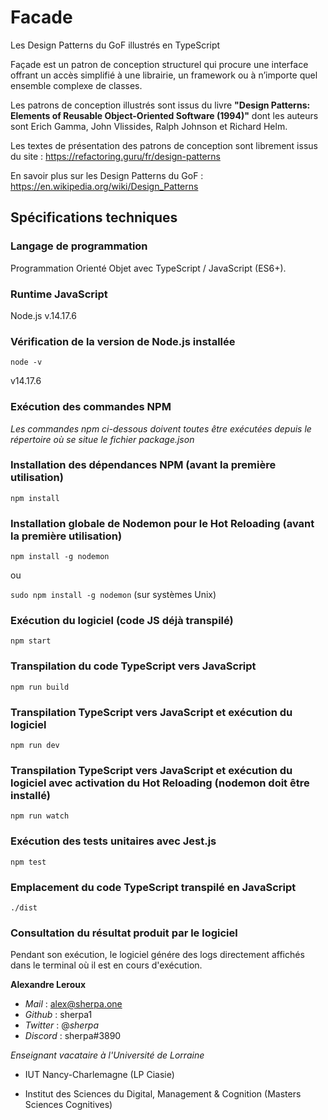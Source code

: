 # Facade

Les Design Patterns du GoF illustrés en TypeScript

Façade est un patron de conception structurel qui procure une interface offrant un accès simplifié à une librairie, un framework ou à n’importe quel ensemble complexe de classes.

Les patrons de conception illustrés sont issus du livre
**"Design Patterns: Elements of Reusable Object-Oriented Software (1994)"** dont les auteurs sont Erich Gamma, John Vlissides, Ralph Johnson et Richard Helm.

Les textes de présentation des patrons de conception sont librement issus du site : https://refactoring.guru/fr/design-patterns

En savoir plus sur les Design Patterns du GoF : https://en.wikipedia.org/wiki/Design_Patterns

## Spécifications techniques

### Langage de programmation

Programmation Orienté Objet avec TypeScript / JavaScript (ES6+).

### Runtime JavaScript

Node.js v.14.17.6

### Vérification de la version de Node.js installée

`node -v`

v14.17.6

### Exécution des commandes NPM

_Les commandes npm ci-dessous doivent toutes être exécutées depuis le répertoire où se situe le fichier package.json_

### Installation des dépendances NPM (avant la première utilisation)

`npm install`

### Installation globale de Nodemon pour le Hot Reloading (avant la première utilisation)

`npm install -g nodemon`

ou

`sudo npm install -g nodemon` (sur systèmes Unix)

### Exécution du logiciel (code JS déjà transpilé)

`npm start`

### Transpilation du code TypeScript vers JavaScript

`npm run build`

### Transpilation TypeScript vers JavaScript et exécution du logiciel

`npm run dev`

### Transpilation TypeScript vers JavaScript et exécution du logiciel avec activation du Hot Reloading (nodemon doit être installé)

`npm run watch`

### Exécution des tests unitaires avec Jest.js

`npm test`

### Emplacement du code TypeScript transpilé en JavaScript

`./dist`

### Consultation du résultat produit par le logiciel

Pendant son exécution, le logiciel génére des logs directement affichés dans le terminal où il est en cours d'exécution.

**Alexandre Leroux**

- _Mail_ : alex@sherpa.one
- _Github_ : sherpa1
- _Twitter_ : @_sherpa_
- _Discord_ : sherpa#3890

_Enseignant vacataire à l'Université de Lorraine_

- IUT Nancy-Charlemagne (LP Ciasie)

- Institut des Sciences du Digital, Management & Cognition (Masters Sciences Cognitives)
